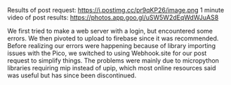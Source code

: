 Results of post request: https://i.postimg.cc/pr9qKP26/image.png
1 minute video of post results: https://photos.app.goo.gl/uSW5W2dEqWdWJuAS8

We first tried to make a web server with a login, but encountered some errors. We then pivoted to upload to firebase since it was recommended. Before realizing our errors were happening because of library importing issues with the Pico, we switched to using Webhook.site for our post request to simplify things. The problems were mainly due to micropython libraries requiring mip instead of upip, which most online resources said was useful but has since been discontinued.


